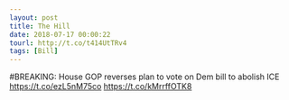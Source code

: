 ```yaml
---
layout: post
title: The Hill
date: 2018-07-17 00:00:22
tourl: http://t.co/t414UtTRv4
tags: [Bill]
---
```

#BREAKING: House GOP reverses plan to vote on Dem bill to abolish ICE https://t.co/ezL5nM75co https://t.co/kMrrffOTK8